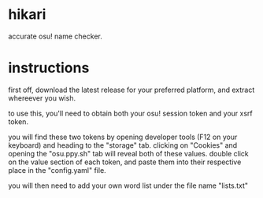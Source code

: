 # hikari
accurate osu! name checker.

# instructions
first off, download the latest release for your preferred platform, and extract whereever you wish.

to use this, you'll need to obtain both your osu! session token and your xsrf token.

you will find these two tokens by opening developer tools (F12 on your keyboard) and heading to the "storage" tab.
clicking on "Cookies" and opening the "osu.ppy.sh" tab will reveal both of these values. double click on the value section of each token, and paste them into their respective place in the "config.yaml" file.

you will then need to add your own word list under the file name "lists.txt"
